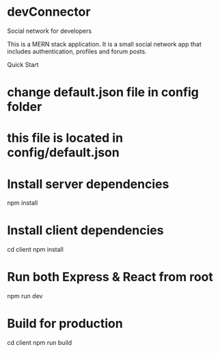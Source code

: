 # devConnector
  
Social network for developers

This is a MERN stack application. It is a small social network app that includes authentication, profiles and forum posts.

Quick Start
# change default.json file in config folder

# this file is located in config/default.json

 
 
# Install server dependencies
npm install

# Install client dependencies
cd client
npm install

# Run both Express & React from root
npm run dev

# Build for production
cd client
npm run build
